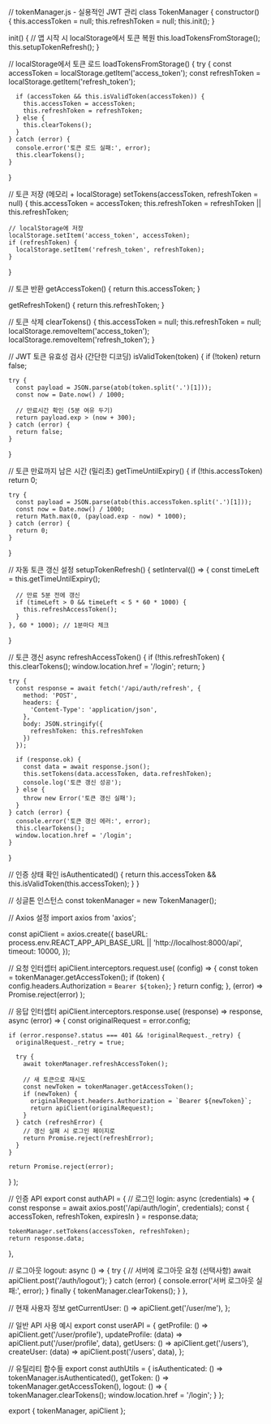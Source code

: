// tokenManager.js - 실용적인 JWT 관리
class TokenManager {
constructor() {
this.accessToken = null;
this.refreshToken = null;
this.init();
}

init() {
// 앱 시작 시 localStorage에서 토큰 복원
this.loadTokensFromStorage();
this.setupTokenRefresh();
}

// localStorage에서 토큰 로드
loadTokensFromStorage() {
try {
const accessToken = localStorage.getItem('access_token');
const refreshToken = localStorage.getItem('refresh_token');

      if (accessToken && this.isValidToken(accessToken)) {
        this.accessToken = accessToken;
        this.refreshToken = refreshToken;
      } else {
        this.clearTokens();
      }
    } catch (error) {
      console.error('토큰 로드 실패:', error);
      this.clearTokens();
    }

}

// 토큰 저장 (메모리 + localStorage)
setTokens(accessToken, refreshToken = null) {
this.accessToken = accessToken;
this.refreshToken = refreshToken || this.refreshToken;

    // localStorage에 저장
    localStorage.setItem('access_token', accessToken);
    if (refreshToken) {
      localStorage.setItem('refresh_token', refreshToken);
    }

}

// 토큰 반환
getAccessToken() {
return this.accessToken;
}

getRefreshToken() {
return this.refreshToken;
}

// 토큰 삭제
clearTokens() {
this.accessToken = null;
this.refreshToken = null;
localStorage.removeItem('access_token');
localStorage.removeItem('refresh_token');
}

// JWT 토큰 유효성 검사 (간단한 디코딩)
isValidToken(token) {
if (!token) return false;

    try {
      const payload = JSON.parse(atob(token.split('.')[1]));
      const now = Date.now() / 1000;

      // 만료시간 확인 (5분 여유 두기)
      return payload.exp > (now + 300);
    } catch (error) {
      return false;
    }

}

// 토큰 만료까지 남은 시간 (밀리초)
getTimeUntilExpiry() {
if (!this.accessToken) return 0;

    try {
      const payload = JSON.parse(atob(this.accessToken.split('.')[1]));
      const now = Date.now() / 1000;
      return Math.max(0, (payload.exp - now) * 1000);
    } catch (error) {
      return 0;
    }

}

// 자동 토큰 갱신 설정
setupTokenRefresh() {
setInterval(() => {
const timeLeft = this.getTimeUntilExpiry();

      // 만료 5분 전에 갱신
      if (timeLeft > 0 && timeLeft < 5 * 60 * 1000) {
        this.refreshAccessToken();
      }
    }, 60 * 1000); // 1분마다 체크

}

// 토큰 갱신
async refreshAccessToken() {
if (!this.refreshToken) {
this.clearTokens();
window.location.href = '/login';
return;
}

    try {
      const response = await fetch('/api/auth/refresh', {
        method: 'POST',
        headers: {
          'Content-Type': 'application/json',
        },
        body: JSON.stringify({
          refreshToken: this.refreshToken
        })
      });

      if (response.ok) {
        const data = await response.json();
        this.setTokens(data.accessToken, data.refreshToken);
        console.log('토큰 갱신 성공');
      } else {
        throw new Error('토큰 갱신 실패');
      }
    } catch (error) {
      console.error('토큰 갱신 에러:', error);
      this.clearTokens();
      window.location.href = '/login';
    }

}

// 인증 상태 확인
isAuthenticated() {
return this.accessToken && this.isValidToken(this.accessToken);
}
}

// 싱글톤 인스턴스
const tokenManager = new TokenManager();

// Axios 설정
import axios from 'axios';

const apiClient = axios.create({
baseURL: process.env.REACT_APP_API_BASE_URL || 'http://localhost:8000/api',
timeout: 10000,
});

// 요청 인터셉터
apiClient.interceptors.request.use(
(config) => {
const token = tokenManager.getAccessToken();
if (token) {
config.headers.Authorization = `Bearer ${token}`;
}
return config;
},
(error) => Promise.reject(error)
);

// 응답 인터셉터
apiClient.interceptors.response.use(
(response) => response,
async (error) => {
const originalRequest = error.config;

    if (error.response?.status === 401 && !originalRequest._retry) {
      originalRequest._retry = true;

      try {
        await tokenManager.refreshAccessToken();

        // 새 토큰으로 재시도
        const newToken = tokenManager.getAccessToken();
        if (newToken) {
          originalRequest.headers.Authorization = `Bearer ${newToken}`;
          return apiClient(originalRequest);
        }
      } catch (refreshError) {
        // 갱신 실패 시 로그인 페이지로
        return Promise.reject(refreshError);
      }
    }

    return Promise.reject(error);

}
);

// 인증 API
export const authAPI = {
// 로그인
login: async (credentials) => {
const response = await axios.post('/api/auth/login', credentials);
const { accessToken, refreshToken, expiresIn } = response.data;

    tokenManager.setTokens(accessToken, refreshToken);
    return response.data;

},

// 로그아웃
logout: async () => {
try {
// 서버에 로그아웃 요청 (선택사항)
await apiClient.post('/auth/logout');
} catch (error) {
console.error('서버 로그아웃 실패:', error);
} finally {
tokenManager.clearTokens();
}
},

// 현재 사용자 정보
getCurrentUser: () => apiClient.get('/user/me'),
};

// 일반 API 사용 예시
export const userAPI = {
getProfile: () => apiClient.get('/user/profile'),
updateProfile: (data) => apiClient.put('/user/profile', data),
getUsers: () => apiClient.get('/users'),
createUser: (data) => apiClient.post('/users', data),
};

// 유틸리티 함수들
export const authUtils = {
isAuthenticated: () => tokenManager.isAuthenticated(),
getToken: () => tokenManager.getAccessToken(),
logout: () => {
tokenManager.clearTokens();
window.location.href = '/login';
}
};

export { tokenManager, apiClient };
